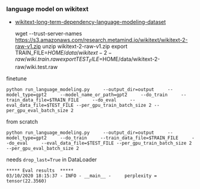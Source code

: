 ### language model on wikitext
* [wikitext-long-term-dependency-language-modeling-dataset](https://blog.einstein.ai/the-wikitext-long-term-dependency-language-modeling-dataset/)

    wget --trust-server-names https://s3.amazonaws.com/research.metamind.io/wikitext/wikitext-2-raw-v1.zip
    unzip wikitext-2-raw-v1.zip
    export TRAIN_FILE=$HOME/data/wikitext-2-raw/wiki.train.raw
    export TEST_FILE=$HOME/data/wikitext-2-raw/wiki.test.raw
    
finetune
    
    python run_language_modeling.py     --output_dir=output     --model_type=gpt2     --model_name_or_path=gpt2     --do_train     --train_data_file=$TRAIN_FILE     --do_eval     --eval_data_file=$TEST_FILE --per_gpu_train_batch_size 2 --per_gpu_eval_batch_size 2

from scratch

    python run_language_modeling.py     --output_dir=output     --model_type=gpt2     --do_train     --train_data_file=$TRAIN_FILE     --do_eval     --eval_data_file=$TEST_FILE --per_gpu_train_batch_size 2 --per_gpu_eval_batch_size 2
    
    
needs `drop_last=True` in DataLoader

    ***** Eval results  *****
    03/10/2020 18:15:37 - INFO - __main__ -     perplexity = tensor(22.3560)
